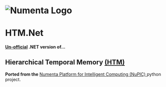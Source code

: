 # ![Numenta Logo](http://numenta.org/images/numenta-icon128.png)  
# HTM.Net

#### [Un-official](https://github.com/numenta/htm.java/issues/193)  **.NET** version of...
## Hierarchical Temporal Memory [(HTM)](http://numenta.com/learn/principles-of-hierarchical-temporal-memory.html)

**Ported from the** [Numenta Platform for Intelligent Computing (NuPIC) ](https://github.com/numenta/nupic) python project.

